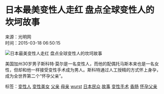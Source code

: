 # 日本最美变性人走红 盘点全球变性人的坎坷故事

来源：光明网  
时间：2015-03-18 06:50:15

![日本最美变性人走红 盘点全球变性人的坎坷故事](http://news.xinhuanet.com/photo/2015-03/18/127591523_14266325130081n.jpg)

美国加州30岁男子斯科特·莫尔是一名变性人，而他的配偶托马斯本来也是一名女性，但却和他一样接受变性手术成为男人。斯科特通过人工授精的方式怀上身孕，成为全世界第二个“怀孕父亲”。

标签：[变性人](http://search.chinadaily.com.cn/searchcn.jsp?searchText=%E5%8F%98%E6%80%A7%E4%BA%BA) [变性美女](http://search.chinadaily.com.cn/searchcn.jsp?searchText=%E5%8F%98%E6%80%A7%E7%BE%8E%E5%A5%B3) [父亲](http://search.chinadaily.com.cn/searchcn.jsp?searchText=%E7%88%B6%E4%BA%B2) [母亲](http://search.chinadaily.com.cn/searchcn.jsp?searchText=%E6%AF%8D%E4%BA%B2) [wurst](http://search.chinadaily.com.cn/searchen.jsp?searchText=wurst) [日本民众](http://search.chinadaily.com.cn/searchcn.jsp?searchText=%E6%97%A5%E6%9C%AC%E6%B0%91%E4%BC%97) [故事](http://search.chinadaily.com.cn/searchcn.jsp?searchText=%E6%95%85%E4%BA%8B) [变性手术](http://search.chinadaily.com.cn/searchcn.jsp?searchText=%E5%8F%98%E6%80%A7%E6%89%8B%E6%9C%AF) [香肠](http://search.chinadaily.com.cn/searchcn.jsp?searchText=%E9%A6%99%E8%82%A0) [怀孕父亲](http://search.chinadaily.com.cn/searchcn.jsp?searchText=%E6%80%80%E5%AD%95%E7%88%B6%E4%BA%B2)
<!-- tcd_original_link http://china.chinadaily.com.cn/shizheng/2015-03/18/content_19838582_13.htm -->
